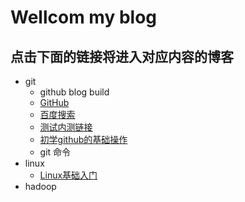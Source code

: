 # Wellcom my blog
## 点击下面的链接将进入对应内容的博客
- git
	- github blog build
	- [GitHub](http://github.com)
	- [百度搜索](http://baidu.com)
	- [测试内测链接](https://abell4.github.io/git/blog)
	- [初学github的基础操作](https://abell4.github.io/git/Day)
	- git 命令
- linux
	- [Linux基础入门](https://abell4.github.io/linux/oneday)
- hadoop